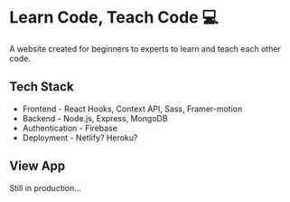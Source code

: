 # Learn Code, Teach Code :computer:
A website created for beginners to experts to learn and teach each other code.

## Tech Stack
- Frontend - React Hooks, Context API, Sass, Framer-motion
- Backend - Node.js, Express, MongoDB
- Authentication - Firebase
- Deployment - Netlify? Heroku?

## View App
Still in production...